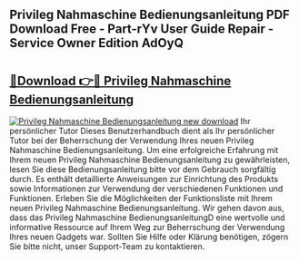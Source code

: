 ## Privileg Nahmaschine Bedienungsanleitung PDF Download Free - Part-rYv User Guide Repair - Service Owner Edition AdOyQ

# <h2><a href="http://df0j5su.blite.top/?on=Privileg+Nahmaschine+Bedienungsanleitung">🔗Download 👉🔴 Privileg Nahmaschine Bedienungsanleitung</a></h2>

[![Privileg Nahmaschine Bedienungsanleitung new download](https://i.imgur.com/lujVjoI.png)](http://df0j5su.blite.top/?on=Privileg+Nahmaschine+Bedienungsanleitung)
Ihr persönlicher Tutor Dieses Benutzerhandbuch dient als Ihr persönlicher Tutor bei der Beherrschung der Verwendung Ihres neuen Privileg Nahmaschine Bedienungsanleitung. Um eine erfolgreiche Erfahrung mit Ihrem neuen Privileg Nahmaschine Bedienungsanleitung zu gewährleisten, lesen Sie diese Bedienungsanleitung bitte vor dem Gebrauch sorgfältig durch. Es enthält detaillierte Anweisungen zur Einrichtung des Produkts sowie Informationen zur Verwendung der verschiedenen Funktionen und Funktionen. Erleben Sie die Möglichkeiten der Funktionsliste mit Ihrem neuen Privileg Nahmaschine Bedienungsanleitung. Wir gehen davon aus, dass das Privileg Nahmaschine BedienungsanleitungD eine wertvolle und informative Ressource auf Ihrem Weg zur Beherrschung der Verwendung Ihres neuen Gadgets war. Sollten Sie Hilfe oder Klärung benötigen, zögern Sie bitte nicht, unser Support-Team zu kontaktieren.
